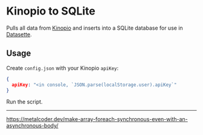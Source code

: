 # Kinopio to SQLite

Pulls all data from [Kinopio](kinopio.club) and inserts into a SQLite database for use in [Datasette](datasette.io).

## Usage

Create `config.json` with your Kinopio `apiKey`:

```json
{
  apiKey: "<in console, `JSON.parse(localStorage.user).apiKey`"
}
```

Run the script.

---
https://metalcoder.dev/make-array-foreach-synchronous-even-with-an-asynchronous-body/
